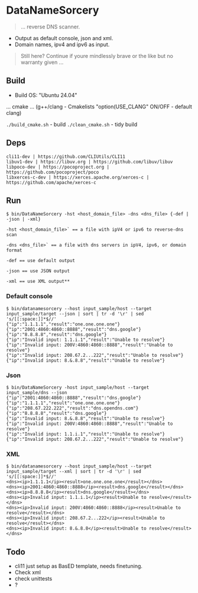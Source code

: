# DataNameSorcery

> ... reverse DNS scanner.

- Output as default console, json and xml. 
- Domain names, ipv4 and ipv6 as input.

> Still here? Continue if youre mindlessly brave or the like but no warranty given ...


## Build

- Build OS: "Ubuntu 24.04"

... cmake ...
(g++/clang - Cmakelists "option(USE_CLANG" ON/OFF - default clang)

`./build_cmake.sh` - build
`./clean_cmake.sh` - tidy build


## Deps
```
cli11-dev | https://github.com/CLIUtils/CLI11
libuv1-dev | https://libuv.org | https://github.com/libuv/libuv
libpoco-dev | https://pocoproject.org | https://github.com/pocoproject/poco
libxerces-c-dev | https://xerces.apache.org/xerces-c | https://github.com/apache/xerces-c
```

## Run
```
$ bin/DataNameSorcery -hst <host_domain_file> -dns <dns_file> {-def | -json | -xml}

-hst <host_domain_file>` == a file with ipV4 or ipv6 to reverse-dns scan

-dns <dns_file>` == a file with dns servers in ipV4, ipv6, or domain format

-def == use default output

-json == use JSON output 

-xml == use XML output**
```


### Default console
```
$ bin/datanamesorcery --host input_sample/host --target input_sample/target --json | sort | tr -d '\r' | sed 's/[[:space:]]*$//'
{"ip":"1.1.1.1","result":"one.one.one.one"}
{"ip":"2001:4860:4860::8888","result":"dns.google"}
{"ip":"8.8.8.8","result":"dns.google"}
{"ip":"Invalid input: 1.1.i.1","result":"Unable to resolve"}
{"ip":"Invalid input: 200V:4860:4860::8888","result":"Unable to resolve"}
{"ip":"Invalid input: 208.67.2...222","result":"Unable to resolve"}
{"ip":"Invalid input: 8.&.8.8","result":"Unable to resolve"}
```


### Json
```
$ bin/DataNameSorcery -host input_sample/host --target input_sample/dns --json
{"ip":"2001:4860:4860::8888","result":"dns.google"}
{"ip":"1.1.1.1","result":"one.one.one.one"}
{"ip":"208.67.222.222","result":"dns.opendns.com"}
{"ip":"8.8.8.8","result":"dns.google"}
{"ip":"Invalid input: 8.&.8.8","result":"Unable to resolve"}
{"ip":"Invalid input: 200V:4860:4860::8888","result":"Unable to resolve"}
{"ip":"Invalid input: 1.1.i.1","result":"Unable to resolve"}
{"ip":"Invalid input: 208.67.2...222","result":"Unable to resolve"}
```


### XML
```
$ bin/datanamesorcery --host input_sample/host --target input_sample/target --xml | sort | tr -d '\r' | sed 's/[[:space:]]*$//'
<dns><ip>1.1.1.1</ip><result>one.one.one.one</result></dns>
<dns><ip>2001:4860:4860::8888</ip><result>dns.google</result></dns>
<dns><ip>8.8.8.8</ip><result>dns.google</result></dns>
<dns><ip>Invalid input: 1.1.i.1</ip><result>Unable to resolve</result></dns>
<dns><ip>Invalid input: 200V:4860:4860::8888</ip><result>Unable to resolve</result></dns>
<dns><ip>Invalid input: 208.67.2...222</ip><result>Unable to resolve</result></dns>
<dns><ip>Invalid input: 8.&.8.8</ip><result>Unable to resolve</result></dns>
```


## Todo

- cli11 just setup as BasED template, needs finetuning.
- Check xml
- check unittests
- ?